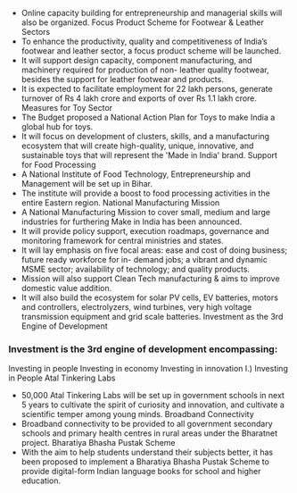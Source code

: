 - Online capacity building for entrepreneurship and managerial skills will also be organized.
Focus Product Scheme for Footwear & Leather Sectors
- To enhance the productivity, quality and competitiveness of India’s footwear and leather sector, a focus
product scheme will be launched.
- It will support design capacity, component manufacturing, and machinery required for production of non-
leather quality footwear, besides the support for leather footwear and products.
- It is expected to facilitate employment for 22 lakh persons, generate turnover of Rs 4 lakh crore and exports
of over Rs 1.1 lakh crore.
Measures for Toy Sector
- The Budget proposed a National Action Plan for Toys to make India a global hub for toys.
- It will focus on development of clusters, skills, and a manufacturing ecosystem that will create high-quality,
unique, innovative, and sustainable toys that will represent the 'Made in India' brand.
Support for Food Processing
- A National Institute of Food Technology, Entrepreneurship and Management will be set up in Bihar.
- The institute will provide a boost to food processing activities in the entire Eastern region.
National Manufacturing Mission
- A National Manufacturing Mission to cover small, medium and large industries for furthering Make in India
has been announced.
- It will provide policy support, execution roadmaps, governance and monitoring framework for central
ministries and states.
- It will lay emphasis on five focal areas: ease and cost of doing business; future ready workforce for in-
demand jobs; a vibrant and dynamic MSME sector; availability of technology; and quality products.
- Mission will also support Clean Tech manufacturing & aims to improve domestic value addition.
- It will also build the ecosystem for solar PV cells, EV batteries, motors and controllers, electrolyzers, wind
turbines, very high voltage transmission equipment and grid scale batteries.
Investment as the 3rd Engine of Development
### Investment is the 3rd engine of development encompassing:
Investing in people Investing in economy Investing in innovation
I.) Investing in People
Atal Tinkering Labs
- 50,000 Atal Tinkering Labs will be set up in government schools in next 5 years to cultivate the spirit of
curiosity and innovation, and cultivate a scientific temper among young minds.
Broadband Connectivity
- Broadband connectivity to be provided to all government secondary schools and primary health centres in
rural areas under the Bharatnet project.
Bharatiya Bhasha Pustak Scheme
- With the aim to help students understand their subjects better, it has been proposed to implement a
Bharatiya Bhasha Pustak Scheme to provide digital-form Indian language books for school and higher
education.
